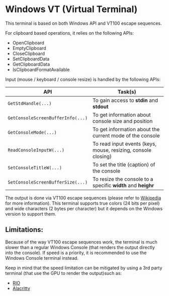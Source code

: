 # Windows VT (Virtual Terminal)

This terminal is based on both Windows API and VT100 escape sequences.

For clipboard based operations, it relies on the following APIs:
* OpenClipboard
* EmptyClipboard
* CloseClipboard
* SetClipboardData
* GetClipboardData
* IsClipboardFormatAvailable

Input (mouse / keyboard / console resize) is handled by the following APIs:

| API                               | Task(s)                                                            |
| --------------------------------- | ------------------------------------------------------------------ |
| `GetStdHandle(...)`               | To gain access to **stdin** and **stdout**                         |
| `GetConsoleScreenBufferInfo(...)` | To get information about console size and position                 |
| `GetConsoleMode(...)`             | To get information about the current mode of the console           |
| `ReadConsoleInputW(...)`          | To read input events (keys, mouse, resizing, console closing)      |
| `SetConsoleTitleW(...)`           | To set the title (caption) of the console                          |
| `SetConsoleScreenBufferSize(...)` | To resize the console to a specific **width** and **heighr**       |

The output is done via VT100 escape sequences (please refer to [Wikipedia](https://en.wikipedia.org/wiki/ANSI_escape_code) for more information). This terminal supports true colors (24 bits per pixel) and wide characters (2 bytes per character) but it depends on the Windows version to support them.

## Limitations:

Because of the way VT100 escape sequences work, the terminal is much slower than a regular Windows Console (that renders the output directly into the console). If speed is a priority, it is recommended to use the Windows Console terminal instead.

Keep in mind that the speed limitation can be mitigated by using a 3rd party terminal (that use the GPU to render the output)such as:
* [RIO](https://rioterm.com/)
* [Alacritty](https://alacritty.org/)

